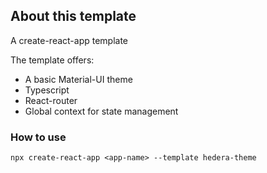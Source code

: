 ## About this template
A create-react-app template

The template offers:
- A basic Material-UI theme
- Typescript
- React-router
- Global context for state management

### How to use
```npx create-react-app <app-name> --template hedera-theme ```
